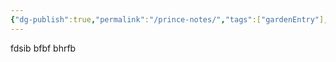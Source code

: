 ```yaml
---
{"dg-publish":true,"permalink":"/prince-notes/","tags":["gardenEntry"],"noteIcon":"","created":"2025-01-18T16:32:10.778+05:30"}
---
```


fdsib bfbf bhrfb
